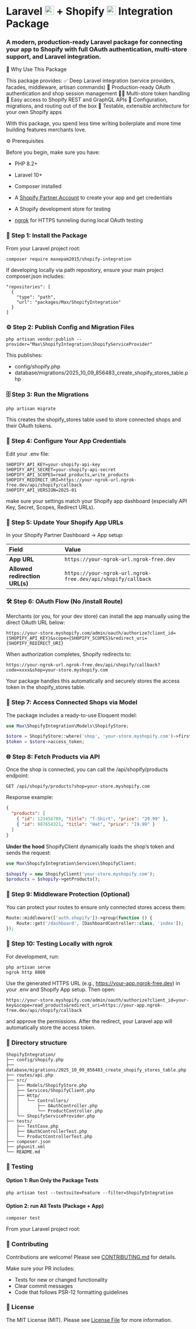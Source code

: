 # Laravel <img src="https://upload.wikimedia.org/wikipedia/commons/9/9a/Laravel.svg" alt="Laravel" width="25" height="25"/> + Shopify <img src="https://cdn-icons-png.flaticon.com/512/5968/5968887.png" alt="Shopify" width="25" height="25"/>  Integration Package

### A modern, production-ready Laravel package for connecting your app to Shopify with full OAuth authentication, multi-store support, and Laravel integration.

🚀 Why Use This Package

This package provides:
✅ Deep Laravel integration (service providers, facades, middleware, artisan commands)
🔐 Production-ready OAuth authentication and shop session management
🧑‍💼 Multi-store token handling
🧰 Easy access to Shopify REST and GraphQL APIs
🧩 Configuration, migrations, and routing out of the box
🧪 Testable, extensible architecture for your own Shopify apps

With this package, you spend less time writing boilerplate and more time building features merchants love.

⚙️ Prerequisites

Before you begin, make sure you have:

* PHP 8.2+
* Laravel 10+
* Composer installed
* A [Shopify Partner Account](https://partners.shopify.com/)
to create your app and get credentials
* A Shopify development store for testing

* [ngrok](https://ngrok.com/) for HTTPS tunneling during local OAuth testing

### 🧩 Step 1: Install the Package
From your Laravel project root:
```
composer require maxepam2015/shopify-integration
```

If developing locally via path repository, ensure your main project composer.json includes:
```
"repositories": [
  {
    "type": "path",
    "url": "packages/Max/ShopifyIntegration"
  }
]

```
### ⚙️ Step 2: Publish Config and Migration Files
```
php artisan vendor:publish --provider="Max\ShopifyIntegration\ShopifyServiceProvider"
```
This publishes:
* config/shopify.php
* database/migrations/2025_10_09_856483_create_shopify_stores_table.php
### 🗄️ Step 3: Run the Migrations
```
php artisan migrate
```
This creates the shopify_stores table used to store connected shops and their OAuth tokens.
### 🔑 Step 4: Configure Your App Credentials
Edit your .env file:
```dotenv
SHOPIFY_API_KEY=your-shopify-api-key
SHOPIFY_API_SECRET=your-shopify-api-secret
SHOPIFY_API_SCOPES=read_products,write_products
SHOPIFY_REDIRECT_URI=https://your-ngrok-url.ngrok-free.dev/api/shopify/callback
SHOPIFY_API_VERSION=2025-01
```
make sure your settings match your Shopify app dashboard (especially API Key, Secret, Scopes, Redirect URLs).

### 🧭 Step 5: Update Your Shopify App URLs

In your Shopify Partner Dashboard → App setup:

| Field | Value |
| :--- | :--- |
| **App URL** | `https://your-ngrok-url.ngrok-free.dev` |
| **Allowed redirection URL(s)** | `https://your-ngrok-url.ngrok-free.dev/api/shopify/callback` |

### 🛠️ Step 6: OAuth Flow (No /install Route)
Merchants (or you, for your dev store) can install the app manually using the direct OAuth URL below:
```
https://your-store.myshopify.com/admin/oauth/authorize?client_id={SHOPIFY_API_KEY}&scope={SHOPIFY_SCOPES}&redirect_uri={SHOPIFY_REDIRECT_URI}
```
When authorization completes, Shopify redirects to:
```
https://your-ngrok-url.ngrok-free.dev/api/shopify/callback?code=xxxx&shop=your-store.myshopify.com
```
Your package handles this automatically and securely stores the access token in the shopify_stores table.

### 🧩 Step 7: Access Connected Shops via Model
The package includes a ready-to-use Eloquent model:
```php
use Max\ShopifyIntegration\Models\ShopifyStore;

$store = ShopifyStore::where('shop', 'your-store.myshopify.com')->first();
$token = $store->access_token;
```

### 🌐 Step 8: Fetch Products via API
Once the shop is connected, you can call the /api/shopify/products endpoint:
```
GET /api/shopify/products?shop=your-store.myshopify.com
```
Response example:
```json
{
  "products": [
    { "id": 123456789, "title": "T-Shirt", "price": "29.99" },
    { "id": 987654321, "title": "Hat", "price": "19.99" }
  ]
}
```
**Under the hood**
ShopifyClient dynamically loads the shop’s token and sends the request:
```php
use Max\ShopifyIntegration\Services\ShopifyClient;

$shopify = new ShopifyClient('your-store.myshopify.com');
$products = $shopify->getProducts();
```
### 🔐 Step 9: Middleware Protection (Optional)
You can protect your routes to ensure only connected stores access them:
```php
Route::middleware(['auth.shopify'])->group(function () {
    Route::get('/dashboard', [DashboardController::class, 'index']);
});

```
### 🧠 Step 10: Testing Locally with ngrok
For development, run:
```
php artisan serve
ngrok http 8000
```
Use the generated HTTPS URL (e.g., https://your-app.ngrok-free.dev) in your .env and Shopify App setup.
Then open:
```
https://your-store.myshopify.com/admin/oauth/authorize?client_id=your-key&scope=read_products&redirect_uri=https://your-app.ngrok-free.dev/api/shopify/callback
```
and approve the permissions.
After the redirect, your Laravel app will automatically store the access token.

### 🧩 Directory structure
```
ShopifyIntegration/
├── config/shopify.php
├── database/migrations/2025_10_09_856483_create_shopify_stores_table.php
├── routes/api.php
├── src/
│   ├── Models/ShopifyStore.php
│   ├── Services/ShopifyClient.php
│   ├── Http/
│   │   └── Controllers/
│   │       ├── OAuthController.php
│   │       └── ProductController.php
│   └── ShopifyServiceProvider.php
├── tests/
│   ├── TestCase.php
│   ├── OAuthControllerTest.php
│   └── ProductControllerTest.php
├── composer.json
├── phpunit.xml
└── README.md
```

### 🧪 Testing
#### Option 1: Run Only the Package Tests
```
php artisan test --testsuite=Feature --filter=ShopifyIntegration
```
#### Option 2: run All Tests (Package + App)
```
composer test
```
From your Laravel project root:
### 🤝 Contributing
Contributions are welcome!
Please see [CONTRIBUTING.md](CONTRIBUTING.md) for details.

Make sure your PR includes:
* Tests for new or changed functionality
* Clear commit messages
* Code that follows PSR-12 formatting guidelines

### 📄 License
The MIT License (MIT). Please see [License File](LICENSE.md) for more information.
